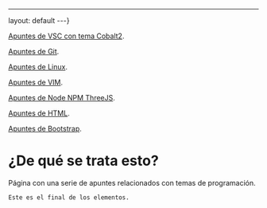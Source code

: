 ---
layout: default
---}

[Apuntes de VSC con tema Cobalt2](./cobalt01.md).

[Apuntes de Git](./git-01.md).

[Apuntes de Linux](./linux-01.md).

[Apuntes de VIM](./vim-01.md).

[Apuntes de Node NPM ThreeJS](./node-01.md).

[Apuntes de HTML](./html-01.md).

[Apuntes de Bootstrap](./bootstrap-01.md).
<!--[NPM](./node-01.md). -->

<!---[Apuntes de Ruby on rails]  --->

# ¿De qué se trata esto?

P&aacute;gina con una serie de apuntes relacionados con temas de programación.






```
Este es el final de los elementos.
```
